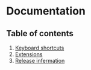 # Documentation

## Table of contents

1. [Keyboard shortcuts](keyboard-shortcuts.md)
2. [Extensions](extensions.md)
3. [Release infermation](release-notes.md)
